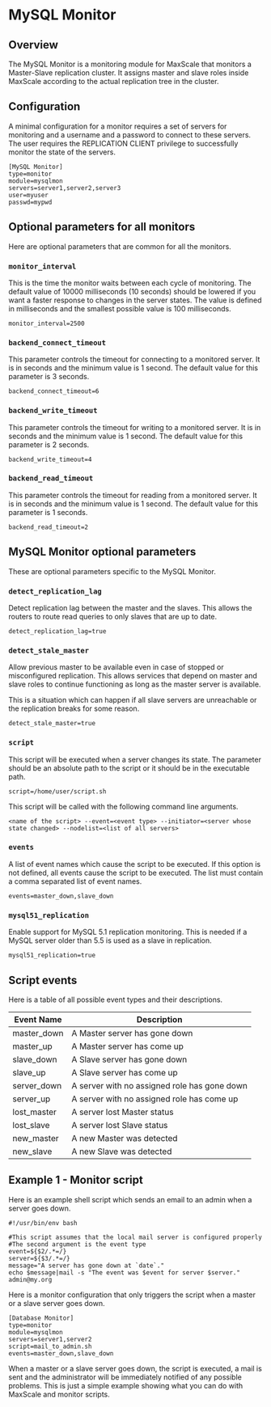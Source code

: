 # MySQL Monitor

## Overview

The MySQL Monitor is a monitoring module for MaxScale that monitors a Master-Slave replication cluster. It assigns master and slave roles inside MaxScale according to the actual replication tree in the cluster.

## Configuration

A minimal configuration for a  monitor requires a set of servers for monitoring and a username and a password to connect to these servers. The user requires the REPLICATION CLIENT privilege to successfully monitor the state of the servers.

```
[MySQL Monitor]
type=monitor
module=mysqlmon
servers=server1,server2,server3
user=myuser
passwd=mypwd

```

## Optional parameters for all monitors

Here are optional parameters that are common for all the monitors.

### `monitor_interval`

This is the time the monitor waits between each cycle of monitoring. The default value of 10000 milliseconds (10 seconds) should be lowered if you want a faster response to changes in the server states. The value is defined in milliseconds and the smallest possible value is 100 milliseconds.

```
monitor_interval=2500
```

### `backend_connect_timeout`

This parameter controls the timeout for connecting to a monitored server. It is in seconds and the minimum value is 1 second. The default value for this parameter is 3 seconds.

```
backend_connect_timeout=6
```

### `backend_write_timeout`

This parameter controls the timeout for writing to a monitored server. It is in seconds and the minimum value is 1 second. The default value for this parameter is 2 seconds.

```
backend_write_timeout=4
```

### `backend_read_timeout`

This parameter controls the timeout for reading from a monitored server. It is in seconds and the minimum value is 1 second. The default value for this parameter is 1 seconds.

```
backend_read_timeout=2
```

## MySQL Monitor optional parameters

These are optional parameters specific to the MySQL Monitor.

### `detect_replication_lag`

Detect replication lag between the master and the slaves. This allows the routers to route read queries to only slaves that are up to date.

```
detect_replication_lag=true
```

### `detect_stale_master`

Allow previous master to be available even in case of stopped or misconfigured 
replication. This allows services that depend on master and slave roles to continue functioning as long as the master server is available.

This is a situation which can happen if all slave servers are unreachable or the replication breaks for some reason.

```
detect_stale_master=true
```
 
### `script`

This script will be executed when a server changes its state. The parameter should be an absolute path to the script or it should be in the executable path.

```
script=/home/user/script.sh
```

This script will be called with the following command line arguments.

```
<name of the script> --event=<event type> --initiator=<server whose state changed> --nodelist=<list of all servers>
```
### `events`

A list of event names which cause the script to be executed. If this option is not defined, all events cause the script to be executed. The list must contain a comma separated list of event names.

```
events=master_down,slave_down
```

### `mysql51_replication`

Enable support for MySQL 5.1 replication monitoring. This is needed if a MySQL server older than 5.5 is used as a slave in replication.

```
mysql51_replication=true
```

## Script events

Here is a table of all possible event types and their descriptions.

Event Name|Description
----------|----------
master_down|A Master server has gone down
master_up|A Master server has come up
slave_down|A Slave server has gone down
slave_up|A Slave server has come up
server_down|A server with no assigned role has gone down
server_up|A server with no assigned role has come up
lost_master|A server lost Master status
lost_slave|A server lost Slave status
new_master|A new Master was detected
new_slave|A new Slave was detected


## Example 1 - Monitor script

Here is an example shell script which sends an email to an admin when a server goes down.

```
#!/usr/bin/env bash

#This script assumes that the local mail server is configured properly
#The second argument is the event type
event=${$2/.*=/}
server=${$3/.*=/}
message="A server has gone down at `date`."
echo $message|mail -s "The event was $event for server $server." admin@my.org

```

Here is a monitor configuration that only triggers the script when a master or a slave server goes down.

```
[Database Monitor]
type=monitor
module=mysqlmon
servers=server1,server2
script=mail_to_admin.sh
events=master_down,slave_down
```

When a master or a slave server goes down, the script is executed, a mail is sent and the administrator will be immediately notified of any possible problems.
This is just a simple example showing what you can do with MaxScale and monitor scripts.
